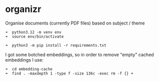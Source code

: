 # organizr
Organise documents (currently PDF files) based on subject / theme

```
➜  python3.12 -m venv env
➜  source env/bin/activate

➜  python3 -m pip install -r requirements.txt
```

I got some botched embeddings, so in order to remove "empty" cached embeddings I use:
```
➜  cd embedding-cache
➜  find . -maxdepth 1 -type f -size 136c -exec rm -f {} +
```